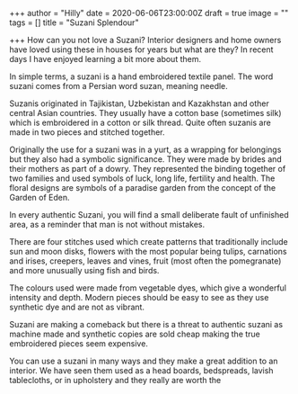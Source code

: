 +++
author = "Hilly"
date = 2020-06-06T23:00:00Z
draft = true
image = ""
tags = []
title = "Suzani Splendour"

+++
How can you not love a Suzani? Interior designers and home owners have loved using these in houses for years but what are they? In recent days I have enjoyed learning a bit more about them.

In simple terms, a suzani is a hand embroidered textile panel. The word suzani comes from a Persian word suzan, meaning needle.

Suzanis originated in Tajikistan, Uzbekistan and Kazakhstan and other central Asian countries. They usually have a cotton base (sometimes silk) which is embroidered in a cotton or silk thread. Quite often suzanis are made in two pieces and stitched together.

Originally the use for a suzani was in a yurt, as a wrapping for belongings but they also had a symbolic significance. They were made by brides and their mothers as part of a dowry. They represented the binding together of two families and used symbols of luck, long life, fertility and health. The floral designs are symbols of a paradise garden from the concept of the Garden of Eden.

In every authentic Suzani, you will find a small deliberate fault of unfinished area, as a reminder that man is not without mistakes.

There are four stitches used which create patterns that traditionally include sun and moon disks, flowers with the most popular being tulips, carnations and irises, creepers, leaves and vines, fruit (most often the pomegranate) and more unusually using fish and birds.

The colours used were made from vegetable dyes, which give a wonderful intensity and depth. Modern pieces should be easy to see as they use synthetic dye and are not as vibrant.

Suzani are making a comeback but there is a threat to authentic suzani as machine made and synthetic copies are sold cheap making the true embroidered pieces seem expensive.

You can use a suzani in many ways and they make a great addition to an interior. We have seen them used as a head boards, bedspreads, lavish tablecloths, or in upholstery and they really are worth the